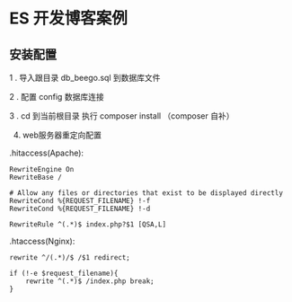 # ES 开发博客案例

## 安装配置

1 . 导入跟目录 db_beego.sql 到数据库文件

2 . 配置 config 数据库连接

3 . cd 到当前根目录 执行 composer install （composer 自补） 

4. web服务器重定向配置

.hitaccess(Apache):

    RewriteEngine On
    RewriteBase /
    
    # Allow any files or directories that exist to be displayed directly
    RewriteCond %{REQUEST_FILENAME} !-f
    RewriteCond %{REQUEST_FILENAME} !-d
    
    RewriteRule ^(.*)$ index.php?$1 [QSA,L]
    
.htaccess(Nginx):

    rewrite ^/(.*)/$ /$1 redirect;
    
    if (!-e $request_filename){
        rewrite ^(.*)$ /index.php break;
    }

